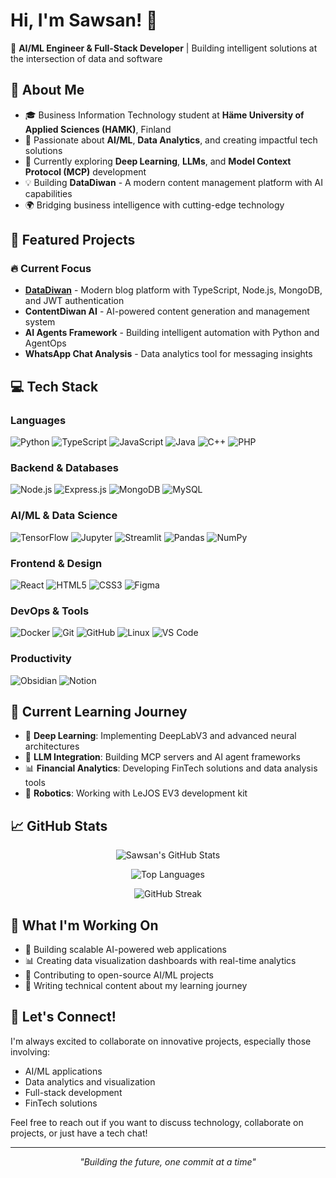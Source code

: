 # Hi, I'm Sawsan! 👋

🚀 **AI/ML Engineer & Full-Stack Developer** | Building intelligent solutions at the intersection of data and software

## 🌟 About Me

- 🎓 Business Information Technology student at **Häme University of Applied Sciences (HAMK)**, Finland
- 🤖 Passionate about **AI/ML**, **Data Analytics**, and creating impactful tech solutions
- 🔬 Currently exploring **Deep Learning**, **LLMs**, and **Model Context Protocol (MCP)** development
- 💡 Building **DataDiwan** - A modern content management platform with AI capabilities
- 🌍 Bridging business intelligence with cutting-edge technology

## 🚀 Featured Projects

### 🔥 Current Focus
- **[DataDiwan](https://github.com/SawsanAbdulbari/datadiwan)** - Modern blog platform with TypeScript, Node.js, MongoDB, and JWT authentication
- **ContentDiwan AI** - AI-powered content generation and management system
- **AI Agents Framework** - Building intelligent automation with Python and AgentOps
- **WhatsApp Chat Analysis** - Data analytics tool for messaging insights

## 💻 Tech Stack

### Languages
![Python](https://img.shields.io/badge/Python-3670A0?style=for-the-badge&logo=python&logoColor=ffdd54)
![TypeScript](https://img.shields.io/badge/TypeScript-007ACC?style=for-the-badge&logo=typescript&logoColor=white)
![JavaScript](https://img.shields.io/badge/JavaScript-323330?style=for-the-badge&logo=javascript&logoColor=F7DF1E)
![Java](https://img.shields.io/badge/Java-ED8B00?style=for-the-badge&logo=openjdk&logoColor=white)
![C++](https://img.shields.io/badge/C++-00599C?style=for-the-badge&logo=c%2B%2B&logoColor=white)
![PHP](https://img.shields.io/badge/PHP-777BB4?style=for-the-badge&logo=php&logoColor=white)

### Backend & Databases
![Node.js](https://img.shields.io/badge/Node.js-43853D?style=for-the-badge&logo=node.js&logoColor=white)
![Express.js](https://img.shields.io/badge/Express.js-404D59?style=for-the-badge)
![MongoDB](https://img.shields.io/badge/MongoDB-4EA94B?style=for-the-badge&logo=mongodb&logoColor=white)
![MySQL](https://img.shields.io/badge/MySQL-4479A1?style=for-the-badge&logo=mysql&logoColor=white)

### AI/ML & Data Science
![TensorFlow](https://img.shields.io/badge/TensorFlow-FF6F00?style=for-the-badge&logo=tensorflow&logoColor=white)
![Jupyter](https://img.shields.io/badge/Jupyter-F37626?style=for-the-badge&logo=jupyter&logoColor=white)
![Streamlit](https://img.shields.io/badge/Streamlit-FF4B4B?style=for-the-badge&logo=streamlit&logoColor=white)
![Pandas](https://img.shields.io/badge/Pandas-150458?style=for-the-badge&logo=pandas&logoColor=white)
![NumPy](https://img.shields.io/badge/NumPy-013243?style=for-the-badge&logo=numpy&logoColor=white)

### Frontend & Design
![React](https://img.shields.io/badge/React-20232A?style=for-the-badge&logo=react&logoColor=61DAFB)
![HTML5](https://img.shields.io/badge/HTML5-E34F26?style=for-the-badge&logo=html5&logoColor=white)
![CSS3](https://img.shields.io/badge/CSS3-1572B6?style=for-the-badge&logo=css3&logoColor=white)
![Figma](https://img.shields.io/badge/Figma-F24E1E?style=for-the-badge&logo=figma&logoColor=white)

### DevOps & Tools
![Docker](https://img.shields.io/badge/Docker-2496ED?style=for-the-badge&logo=docker&logoColor=white)
![Git](https://img.shields.io/badge/Git-F05032?style=for-the-badge&logo=git&logoColor=white)
![GitHub](https://img.shields.io/badge/GitHub-100000?style=for-the-badge&logo=github&logoColor=white)
![Linux](https://img.shields.io/badge/Linux-FCC624?style=for-the-badge&logo=linux&logoColor=black)
![VS Code](https://img.shields.io/badge/VS_Code-007ACC?style=for-the-badge&logo=visual-studio-code&logoColor=white)

### Productivity
![Obsidian](https://img.shields.io/badge/Obsidian-483699?style=for-the-badge&logo=obsidian&logoColor=white)
![Notion](https://img.shields.io/badge/Notion-000000?style=for-the-badge&logo=notion&logoColor=white)

## 🎯 Current Learning Journey

- 🧠 **Deep Learning**: Implementing DeepLabV3 and advanced neural architectures
- 🤖 **LLM Integration**: Building MCP servers and AI agent frameworks
- 📊 **Financial Analytics**: Developing FinTech solutions and data analysis tools
- 🔧 **Robotics**: Working with LeJOS EV3 development kit

## 📈 GitHub Stats

<p align="center">
  <img src="https://github-readme-stats.vercel.app/api?username=SawsanAbdulbari&show_icons=true&count_private=true&theme=radical&include_all_commits=true" alt="Sawsan's GitHub Stats" />
</p>

<p align="center">
  <img src="https://github-readme-stats.vercel.app/api/top-langs/?username=SawsanAbdulbari&layout=compact&theme=radical&langs_count=8" alt="Top Languages" />
</p>

<p align="center">
  <img src="https://github-readme-streak-stats.herokuapp.com/?user=SawsanAbdulbari&theme=radical" alt="GitHub Streak" />
</p>

## 🌱 What I'm Working On

- 🔨 Building scalable AI-powered web applications
- 📊 Creating data visualization dashboards with real-time analytics
- 🤝 Contributing to open-source AI/ML projects
- 📝 Writing technical content about my learning journey

## 💬 Let's Connect!

I'm always excited to collaborate on innovative projects, especially those involving:
- AI/ML applications
- Data analytics and visualization
- Full-stack development
- FinTech solutions

Feel free to reach out if you want to discuss technology, collaborate on projects, or just have a tech chat!

---

<p align="center">
  <i>"Building the future, one commit at a time"</i>
</p>

<!--
**SawsanAbdulbari/SawsanAbdulbari** is a ✨ *special* ✨ repository because its `README.md` (this file) appears on your GitHub profile.
-->
